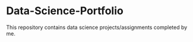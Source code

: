 # Data-Science-Portfolio
This repository contains data science projects/assignments completed by me.
